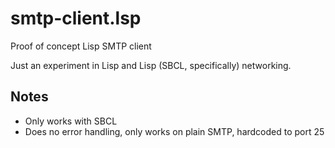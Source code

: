 # smtp-client.lsp
Proof of concept Lisp SMTP client

Just an experiment in Lisp and Lisp (SBCL, specifically) networking.

## Notes

* Only works with SBCL
* Does no error handling, only works on plain SMTP, hardcoded to port 25
